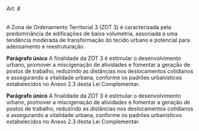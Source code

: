 
###### Art. 8
A Zona de Ordenamento Territorial 3 (ZOT 3) é caracterizada pela predominância de edificações de baixa volumetria, associada a uma tendência moderada de transformação do tecido urbano e potencial para adensamento e reestruturação.

**Parágrafo único** A finalidade da ZOT 3 é estimular o desenvolvimento urbano, promover a miscigenação de atividades e fomentar a geração de postos de trabalho, reduzindo as distâncias nos deslocamentos cotidianos e assegurando a vitalidade urbana, conforme os padrões urbanísticos estabelecidos no Anexo 2.3 desta Lei Complementar.

**Parágrafo único** A finalidade da ZOT 3 é estimular o desenvolvimento urbano, promover a miscigenação de atividades e fomentar a geração de postos de trabalho, reduzindo as distâncias nos deslocamentos cotidianos e assegurando a vitalidade urbana, conforme os padrões urbanísticos estabelecidos no Anexo 2.3 desta Lei Complementar.
